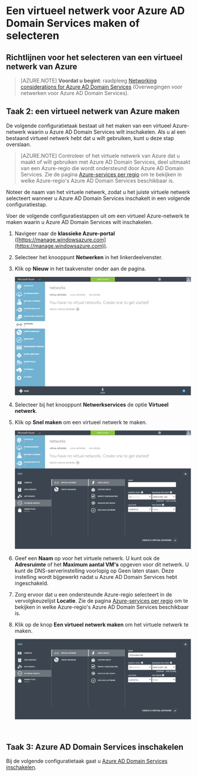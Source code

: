 <properties
    pageTitle="Azure AD Domain Services: een virtueel netwerk maken of selecteren | Microsoft Azure"
    description="Aan de slag met Azure Active Directory Domain Services"
    services="active-directory-ds"
    documentationCenter=""
    authors="mahesh-unnikrishnan"
    manager="stevenpo"
    editor="curtand"/>

<tags
    ms.service="active-directory-ds"
    ms.workload="identity"
    ms.tgt_pltfrm="na"
    ms.devlang="na"
    ms.topic="get-started-article"
    ms.date="09/20/2016"
    ms.author="maheshu"/>


# Een virtueel netwerk voor Azure AD Domain Services maken of selecteren

## Richtlijnen voor het selecteren van een virtueel netwerk van Azure
> [AZURE.NOTE] **Voordat u begint**: raadpleeg [Networking considerations for Azure AD Domain Services](active-directory-ds-networking.md) (Overwegingen voor netwerken voor Azure AD Domain Services).


## Taak 2: een virtueel netwerk van Azure maken
De volgende configuratietaak bestaat uit het maken van een virtueel Azure-netwerk waarin u Azure AD Domain Services wilt inschakelen. Als u al een bestaand virtueel netwerk hebt dat u wilt gebruiken, kunt u deze stap overslaan.

> [AZURE.NOTE] Controleer of het virtuele netwerk van Azure dat u maakt of wilt gebruiken met Azure AD Domain Services, deel uitmaakt van een Azure-regio die wordt ondersteund door Azure AD Domain Services. Zie de pagina [Azure-services per regio](https://azure.microsoft.com/regions/#services/) om te bekijken in welke Azure-regio's Azure AD Domain Services beschikbaar is.

Noteer de naam van het virtuele netwerk, zodat u het juiste virtuele netwerk selecteert wanneer u Azure AD Domain Services inschakelt in een volgende configuratiestap.

Voer de volgende configuratiestappen uit om een virtueel Azure-netwerk te maken waarin u Azure AD Domain Services wilt inschakelen.

1. Navigeer naar de **klassieke Azure-portal** ([https://manage.windowsazure.com](https://manage.windowsazure.com)).

2. Selecteer het knooppunt **Netwerken** in het linkerdeelvenster.

3. Klik op **Nieuw** in het taakvenster onder aan de pagina.

    ![Knooppunt Virtuele netwerken](./media/active-directory-domain-services-getting-started/virtual-networks.png)

4. Selecteer bij het knooppunt **Netwerkservices** de optie **Virtueel netwerk**.

5. Klik op **Snel maken** om een virtueel netwerk te maken.

    ![Virtueel netwerk - Snel maken](./media/active-directory-domain-services-getting-started/virtual-network-quickcreate.png)

6. Geef een **Naam** op voor het virtuele netwerk. U kunt ook de **Adresruimte** of het **Maximum aantal VM's** opgeven voor dit netwerk. U kunt de DNS-serverinstelling voorlopig op Geen laten staan. Deze instelling wordt bijgewerkt nadat u Azure AD Domain Services hebt ingeschakeld.

7. Zorg ervoor dat u een ondersteunde Azure-regio selecteert in de vervolgkeuzelijst **Locatie**. Zie de pagina [Azure-services per regio](https://azure.microsoft.com/regions/#services/) om te bekijken in welke Azure-regio's Azure AD Domain Services beschikbaar is.

8. Klik op de knop **Een virtueel netwerk maken** om het virtuele netwerk te maken.

    ![Maak een virtueel netwerk voor Azure AD Domain Services.](./media/active-directory-domain-services-getting-started/create-vnet.png)

<br>

## Taak 3: Azure AD Domain Services inschakelen
Bij de volgende configuratietaak gaat u [Azure AD Domain Services inschakelen](active-directory-ds-getting-started-enableaadds.md).



<!--HONumber=Sep16_HO3-->


